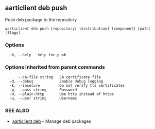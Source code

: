 ## aarticlient deb push

Push deb package to the repository

```
aarticlient deb push [repository] [distribution] [component] [path] [flags]
```

### Options

```
  -h, --help   help for push
```

### Options inherited from parent commands

```
      --ca-file string   CA certificate file
  -d, --debug            Enable debug logging
  -k, --insecure         Do not verify tls certificates
  -p, --pass string      Password
  -H, --plain-http       Use http instead of https
  -u, --user string      Username
```

### SEE ALSO

* [aarticlient deb](aarticlient_deb.md)	 - Manage deb packages

